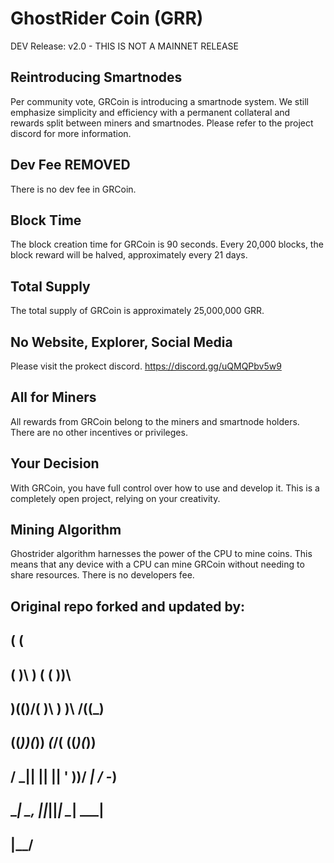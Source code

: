 # GhostRider Coin (GRR)

DEV Release: v2.0 - THIS IS NOT A MAINNET RELEASE

## Reintroducing Smartnodes

Per community vote, GRCoin is introducing a smartnode system. We still emphasize simplicity and efficiency with a permanent collateral and rewards split between miners and smartnodes. Please refer to the project discord for more information.

## Dev Fee REMOVED

There is no dev fee in GRCoin.

## Block Time

The block creation time for GRCoin is 90 seconds. Every 20,000 blocks, the block reward will be halved, approximately every 21 days.

## Total Supply

The total supply of GRCoin is approximately 25,000,000 GRR.

## No Website, Explorer, Social Media

Please visit the prokect discord. https://discord.gg/uQMQPbv5w9

## All for Miners

All rewards from GRCoin belong to the miners and smartnode holders. There are no other incentives or privileges.

## Your Decision

With GRCoin, you have full control over how to use and develop it. This is a completely open project, relying on your creativity.

## Mining Algorithm

Ghostrider algorithm harnesses the power of the CPU to mine coins. This means that any device with a CPU can mine GRCoin without needing to share resources. There is no developers fee.

## Original repo forked and updated by:
                             
                             
##      (                   (   
##   (  )\ )   (      (    ))\  
##   )\(()/(   )\ )   )\  /((_) 
##  ((_))(_)) _(_/(  ((_)(_))   
## / _|| || || ' \))/ _| / -_)  
## \__| \_, ||_||_| \__| \___|  
##      |__/                    


